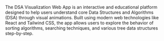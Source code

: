 The DSA Visualization Web App is an interactive and educational platform designed to help users understand core Data Structures and Algorithms (DSA) through visual animations. Built using modern web technologies like React and Tailwind CSS, the app allows users to explore the behavior of sorting algorithms, searching techniques, and various tree data structures step-by-step.
